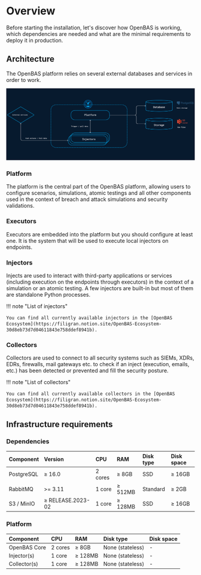 # Overview

Before starting the installation, let's discover how OpenBAS is working, which dependencies are needed and what are the minimal requirements to deploy it in production.

## Architecture

The OpenBAS platform relies on several external databases and services in order to work.

![Architecture](assets/openbas_stack.png)

### Platform

The platform is the central part of the OpenBAS platform, allowing users to configure scenarios, simulations, atomic testings and all other components used in the context of breach and attack simulations and security validations.

### Executors

Executors are embedded into the platform but you should configure at least one. It is the system that will be used to execute local injectors on endpoints. 

### Injectors

Injects are used to interact with third-party applications or services (including execution on the endpoints through executors) in the context of a simulation or an atomic testing. A few injectors are built-in but most of them are standalone Python processes. 

!!! note "List of injectors"

    You can find all currently available injectors in the [OpenBAS Ecosystem](https://filigran.notion.site/OpenBAS-Ecosystem-30d8eb73d7d04611843e758ddef8941b).

### Collectors

Collectors are used to connect to all security systems such as SIEMs, XDRs, EDRs, firewalls, mail gateways etc. to check if an inject (execution, emails, etc.) has been detected or prevented and fill the security posture. 

!!! note "List of collectors"

    You can find all currently available collectors in the [OpenBAS Ecosystem](https://filigran.notion.site/OpenBAS-Ecosystem-30d8eb73d7d04611843e758ddef8941b).

## Infrastructure requirements

### Dependencies

| Component                 | Version           | CPU       | RAM          | Disk type                    | Disk space         |
|:--------------------------|:------------------|:----------| :----------- | :--------------------------- |:-------------------|
| PostgreSQL                | ≥ 16.0            | 2 cores   | ≥ 8GB        | SSD                          | ≥ 16GB             |
| RabbitMQ                  | >= 3.11           | 1 core    | ≥ 512MB      | Standard                     | ≥ 2GB              |
| S3 / MinIO                | ≥ RELEASE.2023-02 | 1 core    | ≥ 128MB      | SSD                          | ≥ 16GB             |

### Platform

| Component    | CPU         | RAM          | Disk type                         | Disk space      |
|:-------------| :---------- | :----------- | :-------------------------------- | :-------------- |
| OpenBAS Core | 2 cores     | ≥ 8GB        | None (stateless)                  | -               |
| Injector(s)  | 1 core      | ≥ 128MB      | None (stateless)                  | -               |
| Collector(s) | 1 core      | ≥ 128MB      | None (stateless)                  | -               |